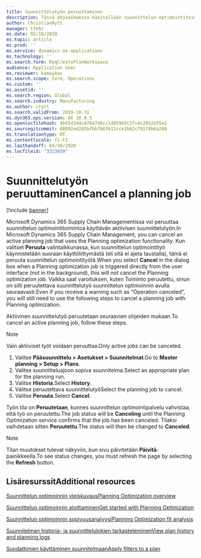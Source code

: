 ```yaml
---
title: Suunnittelutyön peruuttaminen
description: Tässä ohjeaiheessa käsitellään suunnittelun optimointitoimintoa käyttävän aktiivisen suunnittelutyön peruuttamista.
author: ChristianRytt
manager: tfehr
ms.date: 02/18/2020
ms.topic: article
ms.prod: ''
ms.service: dynamics-ax-applications
ms.technology: ''
ms.search.form: ReqCreatePlanWorkspace
audience: Application User
ms.reviewer: kamaybac
ms.search.scope: Core, Operations
ms.custom: ''
ms.assetid: ''
ms.search.region: Global
ms.search.industry: Manufacturing
ms.author: crytt
ms.search.validFrom: 2019-10-31
ms.dyn365.ops.version: AX 10.0.5
ms.openlocfilehash: 4b65d344cd764740cc1485969c2fc4c2052e55e2
ms.sourcegitcommit: 68092ed283bfbb7b6f611cce1b62c791f9b6a208
ms.translationtype: HT
ms.contentlocale: fi-FI
ms.lasthandoff: 04/30/2020
ms.locfileid: "3323459"
---
```

# <a name="cancel-a-planning-job"></a><span data-ttu-id="9028d-103">Suunnittelutyön peruuttaminen</span><span class="sxs-lookup"><span data-stu-id="9028d-103">Cancel a planning job</span></span>

[!include [banner](../../includes/banner.md)]

<span data-ttu-id="9028d-104">Microsoft Dynamics 365 Supply Chain Managementissa voi peruuttaa suunnittelun optimointitoimintoa käyttävän aktiivisen suunnittelutyön.</span><span class="sxs-lookup"><span data-stu-id="9028d-104">In Microsoft Dynamics 365 Supply Chain Management, you can cancel an active planning job that uses the Planning optimization functionality.</span></span> <span data-ttu-id="9028d-105">Kun valitset **Peruuta** valintaikkunassa, kun suunnittelun optimointityö käynnistetään suoraan käyttöliittymästä (eli sitä ei ajeta taustalla), tämä ei peruuta suunnittelun optimointityötä.</span><span class="sxs-lookup"><span data-stu-id="9028d-105">When you select **Cancel** in the dialog box when a Planning optimization job is triggered directly from the user interface (not in the background), this will not cancel the Planning optimization job.</span></span> <span data-ttu-id="9028d-106">Vaikka saat varoituksen, kuten Toiminto peruutettu, sinun on silti peruutettava suunnittelutyö suunnittelun optimoinnin avulla seuraavasti.</span><span class="sxs-lookup"><span data-stu-id="9028d-106">Even if you receive a warning such as “Operation canceled”, you will still need to use the following steps to cancel a planning job with Planning optimization.</span></span>


<span data-ttu-id="9028d-107">Aktiivinen suunnittelutyö peruutetaan seuraavien ohjeiden mukaan.</span><span class="sxs-lookup"><span data-stu-id="9028d-107">To cancel an active planning job, follow these steps.</span></span> 

> [!NOTE]
> <span data-ttu-id="9028d-108">Vain aktiiviset työt voidaan peruuttaa.</span><span class="sxs-lookup"><span data-stu-id="9028d-108">Only active jobs can be canceled.</span></span>

1. <span data-ttu-id="9028d-109">Valitse **Pääsuunnittelu \> Asetukset \> Suunnitelmat**.</span><span class="sxs-lookup"><span data-stu-id="9028d-109">Go to **Master planning \> Setup \> Plans**.</span></span>
2. <span data-ttu-id="9028d-110">Valitse suunnitteluajoon sopiva suunnitelma.</span><span class="sxs-lookup"><span data-stu-id="9028d-110">Select an appropriate plan for the planning run.</span></span>
3. <span data-ttu-id="9028d-111">Valitse **Historia**.</span><span class="sxs-lookup"><span data-stu-id="9028d-111">Select **History**.</span></span>
4. <span data-ttu-id="9028d-112">Valitse peruutettava suunnittelutyö</span><span class="sxs-lookup"><span data-stu-id="9028d-112">Select the planning job to cancel.</span></span>
5. <span data-ttu-id="9028d-113">Valitse **Peruuta**.</span><span class="sxs-lookup"><span data-stu-id="9028d-113">Select **Cancel**.</span></span>

<span data-ttu-id="9028d-114">Työn tila on **Peruutetaan**, kunnes suunnittelun optimointipalvelu vahvistaa, että työ on peruutettu.</span><span class="sxs-lookup"><span data-stu-id="9028d-114">The job status will be **Canceling** until the Planning Optimization service confirms that the job has been canceled.</span></span> <span data-ttu-id="9028d-115">Tilaksi vaihdetaan sitten **Peruutettu**.</span><span class="sxs-lookup"><span data-stu-id="9028d-115">The status will then be changed to **Canceled**.</span></span>

> [!NOTE]
> <span data-ttu-id="9028d-116">Tilan muutokset tulevat näkyviin, kun sivu päivitetään **Päivitä**-painikkeella.</span><span class="sxs-lookup"><span data-stu-id="9028d-116">To see status changes, you must refresh the page by selecting the **Refresh** button.</span></span>

## <a name="additional-resources"></a><span data-ttu-id="9028d-117">Lisäresurssit</span><span class="sxs-lookup"><span data-stu-id="9028d-117">Additional resources</span></span>

[<span data-ttu-id="9028d-118">Suunnittelun optimoinnin yleiskuvaus</span><span class="sxs-lookup"><span data-stu-id="9028d-118">Planning Optimization overview</span></span>](planning-optimization-overview.md)

[<span data-ttu-id="9028d-119">Suunnittelun optimoinnin aloittaminen</span><span class="sxs-lookup"><span data-stu-id="9028d-119">Get started with Planning Optimization</span></span>](get-started.md)

[<span data-ttu-id="9028d-120">Suunnittelun optimoinnin sopivuusanalyysi</span><span class="sxs-lookup"><span data-stu-id="9028d-120">Planning Optimization fit analysis</span></span>](planning-optimization-fit-analysis.md)

[<span data-ttu-id="9028d-121">Suunnitelman historia- ja suunnittelulokien tarkasteleminen</span><span class="sxs-lookup"><span data-stu-id="9028d-121">View plan history and planning logs</span></span>](plan-history-logs.md)

[<span data-ttu-id="9028d-122">Suodattimien käyttäminen suunnitelmaan</span><span class="sxs-lookup"><span data-stu-id="9028d-122">Apply filters to a plan</span></span>](plan-filters.md)
